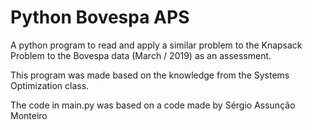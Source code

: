 # Python Bovespa APS
A python program to read and apply a similar problem to the Knapsack Problem to the Bovespa data (March / 2019) as an assessment.

This program was made based on the knowledge from the Systems Optimization class.

The code in main.py was based on a code made by Sérgio Assunção Monteiro